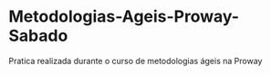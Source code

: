 # Metodologias-Ageis-Proway-Sabado
Pratica realizada durante o curso de metodologias ágeis na Proway 
